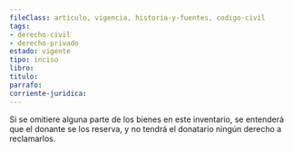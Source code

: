 ```yaml
---
fileClass: articulo, vigencia, historia-y-fuentes, codigo-civil
tags:
- derecho-civil
- derecho-privado
estado: vigente
tipo: inciso
libro:
titulo:
parrafo:
corriente-juridica:
---
```

Si se omitiere alguna parte de los bienes en este inventario, se entenderá que el donante se los reserva, y no tendrá el donatario ningún derecho a reclamarlos.
